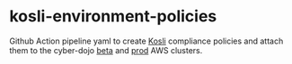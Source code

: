 # kosli-environment-policies

Github Action pipeline yaml to create [Kosli](https://docs.kosli.com/) compliance policies
and attach them to the cyber-dojo [beta](https://app.kosli.com/cyber-dojo/environments/aws-beta/snapshots/) 
and [prod](https://app.kosli.com/cyber-dojo/environments/aws-prod/snapshots/) AWS clusters.
